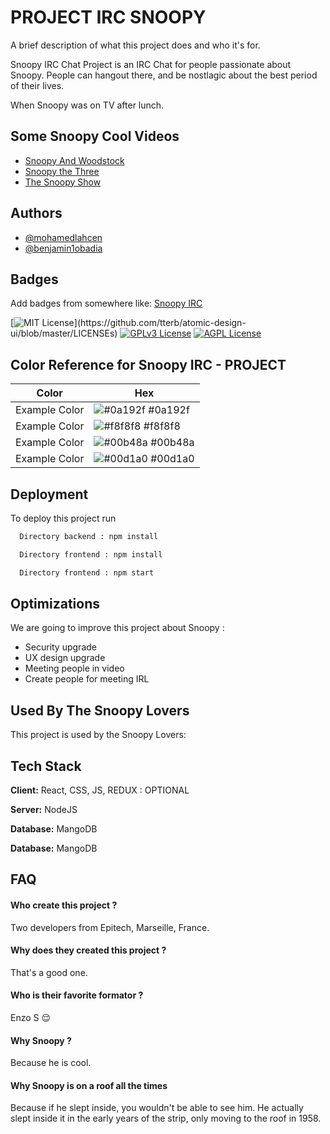 
# PROJECT IRC SNOOPY

A brief description of what this project does and who it's for.

Snoopy IRC Chat Project is an IRC Chat for people passionate about Snoopy.
People can hangout there, and be nostlagic about the best period of their lives.

When Snoopy was on TV after lunch.




## Some Snoopy Cool Videos

 - [Snoopy And Woodstock](https://www.youtube.com/watch?v=8bVnAkmFfVM)
 - [Snoopy the Three](https://www.youtube.com/watch?v=WEziFKqrW6A)
 - [The Snoopy Show](https://www.youtube.com/watch?v=BcxKk71AC2w)


## Authors

- [@mohamedlahcen](https://www.github.com/mohamedlahcen)
- [@benjamin1obadia](https://www.github.com/benjamin1obadia)



## Badges

Add badges from somewhere like: [Snoopy IRC](https://shields.io/)

[![MIT License](https://img.shields.io/apm/l/atomic-design-ui.svg?)](https://github.com/tterb/atomic-design-ui/blob/master/LICENSEs)
[![GPLv3 License](https://img.shields.io/badge/License-GPL%20v3-yellow.svg)](https://opensource.org/licenses/)
[![AGPL License](https://img.shields.io/badge/license-AGPL-blue.svg)](http://www.gnu.org/licenses/agpl-3.0)

## Color Reference for Snoopy IRC - PROJECT

| Color             | Hex                                                                |
| ----------------- | ------------------------------------------------------------------ |
| Example Color | ![#0a192f](https://via.placeholder.com/10/0a192f?text=+) #0a192f |
| Example Color | ![#f8f8f8](https://via.placeholder.com/10/f8f8f8?text=+) #f8f8f8 |
| Example Color | ![#00b48a](https://via.placeholder.com/10/00b48a?text=+) #00b48a |
| Example Color | ![#00d1a0](https://via.placeholder.com/10/00b48a?text=+) #00d1a0 |


## Deployment

To deploy this project run

```bash
  Directory backend : npm install
```

```bash
  Directory frontend : npm install
```

```bash
  Directory frontend : npm start
```

## Optimizations

We are going to improve this project about Snoopy :

- Security upgrade
- UX design upgrade
- Meeting people in video
- Create people for meeting IRL
## Used By The Snoopy Lovers

This project is used by the Snoopy Lovers:



## Tech Stack

**Client:** React, CSS, JS, REDUX : OPTIONAL

**Server:** NodeJS

**Database:** MangoDB

**Database:** MangoDB
## FAQ

#### Who create this project ?

Two developers from Epitech, Marseille, France.

#### Why does they created this project ?

That's a good one.

#### Who is their favorite formator ?

Enzo S 😌

#### Why Snoopy ?

Because he is cool.

#### Why Snoopy is on a roof all the times 

Because if he slept inside, you wouldn't be able to see him. He actually slept inside it in the early years of the strip, only moving to the roof in 1958.




